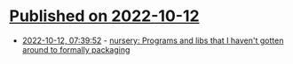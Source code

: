 # [Published on 2022-10-12](index.md)

* [2022-10-12, 07:39:52](https://lobste.rs/s/quddsf/nursery_programs_libs_i_haven_t_gotten) - [nursery: Programs and libs that I haven't gotten around to formally packaging](https://github.com/chrisbarrett/nursery)
